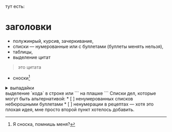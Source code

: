 тут есть:
# заголовки
* полужинрый, курсив, зачеркивание,
* списки — нумерованные или с буллетами (буллеты менять нельзя),
* таблицы,
* выделение цитат
> это цитата
* сноски[^1] 
<details>
<summary>выпадайки</summary>
Кто вы такие? Я вас не звал, закройте меня.
</details>
выделение `кода` в строке или
```
на плашке
```
Списки дел, которые могут быть альтернативой: 
* [ ] ненумерованных списков небюрошными буллетами 
* [ ] ненумерации в рецептах — хотя это плохая идея, мне просто второй пункт хотелось добавить.

[^1]: Я сноска, помнишь меня?
